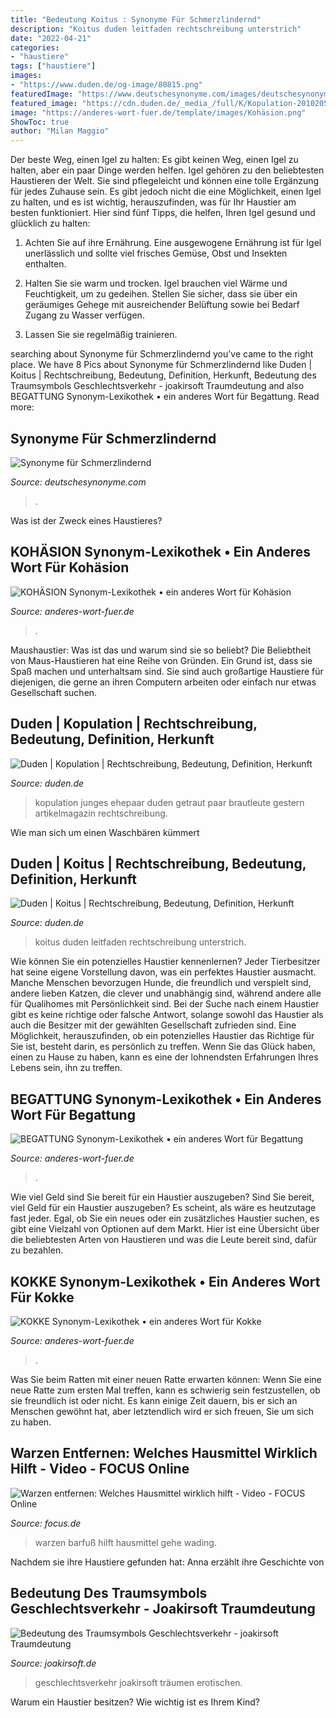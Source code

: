 ```yaml
---
title: "Bedeutung Koitus : Synonyme Für Schmerzlindernd"
description: "Koitus duden leitfaden rechtschreibung unterstrich"
date: "2022-04-21"
categories:
- "haustiere"
tags: ["haustiere"]
images:
- "https://www.duden.de/og-image/80815.png"
featuredImage: "https://www.deutschesynonyme.com/images/deutschesynonyme/l/16/schmerzlindernd.png"
featured_image: "https://cdn.duden.de/_media_/full/K/Kopulation-201020596867.jpg"
image: "https://anderes-wort-fuer.de/template/images/Kohäsion.png"
ShowToc: true
author: "Milan Maggio"
---
```



Der beste Weg, einen Igel zu halten: Es gibt keinen Weg, einen Igel zu halten, aber ein paar Dinge werden helfen.
Igel gehören zu den beliebtesten Haustieren der Welt. Sie sind pflegeleicht und können eine tolle Ergänzung für jedes Zuhause sein. Es gibt jedoch nicht die eine Möglichkeit, einen Igel zu halten, und es ist wichtig, herauszufinden, was für Ihr Haustier am besten funktioniert. Hier sind fünf Tipps, die helfen, Ihren Igel gesund und glücklich zu halten:
1. Achten Sie auf ihre Ernährung. Eine ausgewogene Ernährung ist für Igel unerlässlich und sollte viel frisches Gemüse, Obst und Insekten enthalten.

2. Halten Sie sie warm und trocken. Igel brauchen viel Wärme und Feuchtigkeit, um zu gedeihen. Stellen Sie sicher, dass sie über ein geräumiges Gehege mit ausreichender Belüftung sowie bei Bedarf Zugang zu Wasser verfügen.

3. Lassen Sie sie regelmäßig trainieren.

	

		
searching about Synonyme für Schmerzlindernd you've came to the right place. We have 8 Pics about Synonyme für Schmerzlindernd like Duden | Koitus | Rechtschreibung, Bedeutung, Definition, Herkunft, Bedeutung des Traumsymbols Geschlechtsverkehr - joakirsoft Traumdeutung and also BEGATTUNG Synonym-Lexikothek • ein anderes Wort für Begattung. Read more:
		
    
## Synonyme Für Schmerzlindernd

<img loading=lazy src="https://www.deutschesynonyme.com/images/deutschesynonyme/l/16/schmerzlindernd.png" onerror="this.onerror=null;this.src='https://tse2.mm.bing.net/th?id=OIP.mWlSR3BwkIhslzbwX1W_hwHaD4&amp;pid=15.1';" alt="Synonyme für Schmerzlindernd">

_Source: deutschesynonyme.com_

>. 

	

Was ist der Zweck eines Haustieres?

    
## KOHÄSION Synonym-Lexikothek • Ein Anderes Wort Für Kohäsion

<img loading=lazy src="https://anderes-wort-fuer.de/template/images/Kohäsion.png" onerror="this.onerror=null;this.src='https://tse1.mm.bing.net/th?id=OIP.OVHDNL3uelicJzeAxJW0jQHaHa&amp;pid=15.1';" alt="KOHÄSION Synonym-Lexikothek • ein anderes Wort für Kohäsion">

_Source: anderes-wort-fuer.de_

>. 

	

Maushaustier: Was ist das und warum sind sie so beliebt?
Die Beliebtheit von Maus-Haustieren hat eine Reihe von Gründen. Ein Grund ist, dass sie Spaß machen und unterhaltsam sind. Sie sind auch großartige Haustiere für diejenigen, die gerne an ihren Computern arbeiten oder einfach nur etwas Gesellschaft suchen.

    
## Duden | Kopulation | Rechtschreibung, Bedeutung, Definition, Herkunft

<img loading=lazy src="https://cdn.duden.de/_media_/full/K/Kopulation-201020596867.jpg" onerror="this.onerror=null;this.src='https://tse2.mm.bing.net/th?id=OIP.A62IP_-uhzCbq8_fR96_QgHaE7&amp;pid=15.1';" alt="Duden | Kopulation | Rechtschreibung, Bedeutung, Definition, Herkunft">

_Source: duden.de_

>kopulation junges ehepaar duden getraut paar brautleute gestern artikelmagazin rechtschreibung. 

	

Wie man sich um einen Waschbären kümmert

    
## Duden | Koitus | Rechtschreibung, Bedeutung, Definition, Herkunft

<img loading=lazy src="https://www.duden.de/og-image/80815.png" onerror="this.onerror=null;this.src='https://tse1.mm.bing.net/th?id=OIP.eDPtBPTXv3dvcDMKDEilVQHaDt&amp;pid=15.1';" alt="Duden | Koitus | Rechtschreibung, Bedeutung, Definition, Herkunft">

_Source: duden.de_

>koitus duden leitfaden rechtschreibung unterstrich. 

	

Wie können Sie ein potenzielles Haustier kennenlernen?
Jeder Tierbesitzer hat seine eigene Vorstellung davon, was ein perfektes Haustier ausmacht. Manche Menschen bevorzugen Hunde, die freundlich und verspielt sind, andere lieben Katzen, die clever und unabhängig sind, während andere alle für Qualihomes mit Persönlichkeit sind.
Bei der Suche nach einem Haustier gibt es keine richtige oder falsche Antwort, solange sowohl das Haustier als auch die Besitzer mit der gewählten Gesellschaft zufrieden sind. Eine Möglichkeit, herauszufinden, ob ein potenzielles Haustier das Richtige für Sie ist, besteht darin, es persönlich zu treffen. Wenn Sie das Glück haben, einen zu Hause zu haben, kann es eine der lohnendsten Erfahrungen Ihres Lebens sein, ihn zu treffen.

    
## BEGATTUNG Synonym-Lexikothek • Ein Anderes Wort Für Begattung

<img loading=lazy src="https://anderes-wort-fuer.de/template/images/Begattung.png" onerror="this.onerror=null;this.src='https://tse3.mm.bing.net/th?id=OIP.Zo5iqxdC9UFGSLP6jxKPQQHaHa&amp;pid=15.1';" alt="BEGATTUNG Synonym-Lexikothek • ein anderes Wort für Begattung">

_Source: anderes-wort-fuer.de_

>. 

	

Wie viel Geld sind Sie bereit für ein Haustier auszugeben?
Sind Sie bereit, viel Geld für ein Haustier auszugeben? Es scheint, als wäre es heutzutage fast jeder. Egal, ob Sie ein neues oder ein zusätzliches Haustier suchen, es gibt eine Vielzahl von Optionen auf dem Markt. Hier ist eine Übersicht über die beliebtesten Arten von Haustieren und was die Leute bereit sind, dafür zu bezahlen.

    
## KOKKE Synonym-Lexikothek • Ein Anderes Wort Für Kokke

<img loading=lazy src="https://anderes-wort-fuer.de/template/images/Kokke.png" onerror="this.onerror=null;this.src='https://tse1.mm.bing.net/th?id=OIP.DHwiohoXDLryZlr1sjXwKAHaHa&amp;pid=15.1';" alt="KOKKE Synonym-Lexikothek • ein anderes Wort für Kokke">

_Source: anderes-wort-fuer.de_

>. 

	

Was Sie beim Ratten mit einer neuen Ratte erwarten können: Wenn Sie eine neue Ratte zum ersten Mal treffen, kann es schwierig sein festzustellen, ob sie freundlich ist oder nicht. Es kann einige Zeit dauern, bis er sich an Menschen gewöhnt hat, aber letztendlich wird er sich freuen, Sie um sich zu haben.

    
## Warzen Entfernen: Welches Hausmittel Wirklich Hilft - Video - FOCUS Online

<img loading=lazy src="http://p5.focus.de/img/fotos/crop4321715/6897019005-w800-h367-o-q75-p5/barfuss-im-sommerregen.jpg" onerror="this.onerror=null;this.src='https://tse3.mm.bing.net/th?id=OIP.gxBykvRUJua3lBoX3594YQHaEK&amp;pid=15.1';" alt="Warzen entfernen: Welches Hausmittel wirklich hilft - Video - FOCUS Online">

_Source: focus.de_

>warzen barfuß hilft hausmittel gehe wading. 

	

Nachdem sie ihre Haustiere gefunden hat: Anna erzählt ihre Geschichte von

    
## Bedeutung Des Traumsymbols Geschlechtsverkehr - Joakirsoft Traumdeutung

<img loading=lazy src="http://www.joakirsoft.de/torte.php?id=78,22" onerror="this.onerror=null;this.src='https://tse2.mm.bing.net/th?id=OIP.wjzu0wcQ4SBWCsdy0LmYWgAAAA&amp;pid=15.1';" alt="Bedeutung des Traumsymbols Geschlechtsverkehr - joakirsoft Traumdeutung">

_Source: joakirsoft.de_

>geschlechtsverkehr joakirsoft träumen erotischen. 

	

Warum ein Haustier besitzen? Wie wichtig ist es Ihrem Kind?

